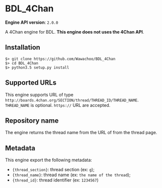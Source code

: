# BDL_4Chan
**Engine API version**: `2.0.0`

A 4Chan engine for BDL. **This engine does not uses the 4Chan API**.


## Installation
```shell
$> git clone https://github.com/Wawachoo/BDL_4Chan
$> cd BDL_4Chan
$> python3.5 setup.py install
```


## Supported URLs
This engine supports URL of type
`http://boards.4chan.org/SECTION/thread/THREAD_ID/THREAD_NAME`. `THREAD_NAME`
is optional. `https://` URL are accepted.


## Repository name
The engine returns the thread name from the URL of from the thread page.


## Metadata
This engine export the following metadata:
* `{thread_section}`: thread section (ex: `g`);
* `{thread_name}`: thread name (ex: `the name of the thread`);
* `{thread_id}`: thread identifier (ex: `1234567`)
